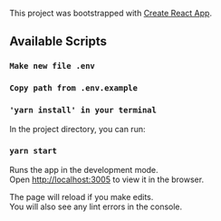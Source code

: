 This project was bootstrapped with [Create React App](https://github.com/facebook/create-react-app).

## Available Scripts

### `Make new file .env`
### `Copy path from .env.example`
### `'yarn install' in your terminal`
In the project directory, you can run:

### `yarn start`

Runs the app in the development mode.<br />
Open [http://localhost:3005](http://localhost:3005) to view it in the browser.

The page will reload if you make edits.<br />
You will also see any lint errors in the console.